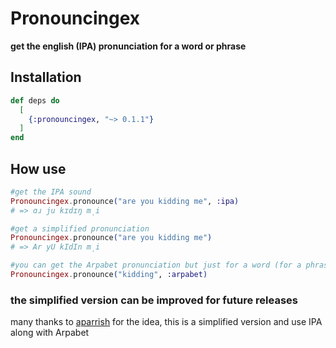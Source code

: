 # Pronouncingex

**get the english (IPA) pronunciation for a word or phrase**

## Installation


```elixir
def deps do
  [
    {:pronouncingex, "~> 0.1.1"}
  ]
end
```

## How use
```elixir
#get the IPA sound
Pronouncingex.pronounce("are you kidding me", :ipa)
# => ɑɹ ju kɪdɪŋ m̩i

#get a simplified pronunciation
Pronouncingex.pronounce("are you kidding me")
# => Ar yU kIdIn m̩i 

#you can get the Arpabet pronunciation but just for a word (for a phrase arpabet can be a bit clumsy)
Pronouncingex.pronounce("kidding", :arpabet)

```

### the simplified version can be improved for future releases

many thanks to [aparrish](https://github.com/aparrish/pronouncingjs) for the idea, this is a simplified version and use IPA along with Arpabet



